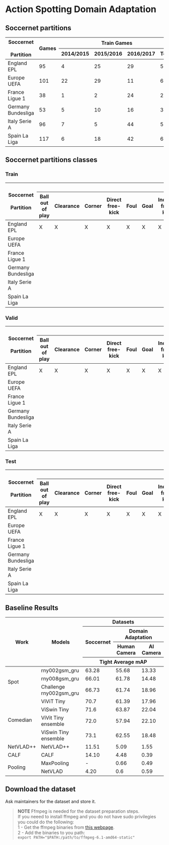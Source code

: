 # Action Spotting Domain Adaptation

## Soccernet partitions

<table>
<thead>
  <tr>
    <th rowspan="2">Soccernet<br><br>Partition<br></th>
    <th rowspan="2">Games</th>
    <th colspan="4">Train Games</th>
    <th colspan="4">Valid Games</th>
    <th colspan="4">Test Games</th>
  </tr>
  <tr>
    <th>2014/2015<br></th>
    <th>2015/2016</th>
    <th>2016/2017</th>
    <th>Total</th>
    <th>2014/2015<br></th>
    <th>2015/2016</th>
    <th>2016/2017</th>
    <th>Total</th>
    <th>2014/2015<br></th>
    <th>2015/2016</th>
    <th>2016/2017</th>
    <th>Total</th>
  </tr>
</thead>
<tbody>
  <tr>
    <td>England EPL</td>
    <td>95</td>
    <td>4</td>
    <td>25</td>
    <td>29</td>
    <td>58</td>
    <td>1</td>
    <td>12</td>
    <td>6</td>
    <td>19</td>
    <td>1</td>
    <td>12</td>
    <td>5</td>
    <td>18</td>
  </tr>
  <tr>
    <td>Europe UEFA</td>
    <td>101</td>
    <td>22</td>
    <td>29</td>
    <td>11</td>
    <td>62</td>
    <td>8</td>
    <td>10</td>
    <td>2</td>
    <td>20</td>
    <td>7</td>
    <td>6</td>
    <td>6</td>
    <td>19</td>
  </tr>
  <tr>
    <td>France Ligue 1</td>
    <td>38</td>
    <td>1</td>
    <td>2</td>
    <td>24</td>
    <td>27</td>
    <td>0</td>
    <td>1</td>
    <td>8</td>
    <td>9</td>
    <td>0</td>
    <td>0</td>
    <td>2</td>
    <td>2</td>
  </tr>
  <tr>
    <td>Germany Bundesliga</td>
    <td>53</td>
    <td>5</td>
    <td>10</td>
    <td>16</td>
    <td>31</td>
    <td>2</td>
    <td>4</td>
    <td>2</td>
    <td>8</td>
    <td>1</td>
    <td>4</td>
    <td>9</td>
    <td>14</td>
  </tr>
  <tr>
    <td>Italy Serie A</td>
    <td>96</td>
    <td>7</td>
    <td>5</td>
    <td>44</td>
    <td>56</td>
    <td>3</td>
    <td>1</td>
    <td>14</td>
    <td>18</td>
    <td>1</td>
    <td>3</td>
    <td>18</td>
    <td>22</td>
  </tr>
  <tr>
    <td>Spain La Liga</td>
    <td>117</td>
    <td>6</td>
    <td>18</td>
    <td>42</td>
    <td>66</td>
    <td>6</td>
    <td>9</td>
    <td>11</td>
    <td>26</td>
    <td>6</td>
    <td>9</td>
    <td>10</td>
    <td>25</td>
  </tr>
</tbody>
</table>

## Soccernet partitions classes

### Train

<table>
<thead>
  <tr>
    <th rowspan="2">Soccernet<br><br>Partition<br></th>
    <th colspan="18">Train Classes</th>
  </tr>
  <tr>
    <th>Ball out of play</th>
    <th>Clearance</th>
    <th>Corner</th>
    <th>Direct free-kick</th>
    <th>Foul</th>
    <th>Goal</th>
    <th>Indirect free-kick</th>
    <th>Kick-off</th>
    <th>Offside</th>
    <th>Penalty</th>
    <th>Red card</th>
    <th>Shots off target</th>
    <th>Shots on target</th>
    <th>Substitution</th>
    <th>Throw-in</th>
    <th>Yellow card</th>
    <th>Yellow-&gt;red card</th>
    <th>Total</th>
  </tr>
</thead>
<tbody>
  <tr>
    <td>England EPL</td>
    <td>X</td>
    <td>X</td>
    <td>X</td>
    <td>X</td>
    <td>X</td>
    <td>X</td>
    <td>X</td>
    <td>X</td>
    <td>X</td>
    <td>X</td>
    <td>X</td>
    <td>X</td>
    <td>X</td>
    <td>X</td>
    <td>X</td>
    <td>X</td>
    <td>X</td>
    <td>17</td>
  </tr>
  <tr>
    <td>Europe UEFA</td>
    <td></td>
    <td></td>
    <td></td>
    <td></td>
    <td></td>
    <td></td>
    <td></td>
    <td></td>
    <td></td>
    <td></td>
    <td></td>
    <td></td>
    <td></td>
    <td></td>
    <td></td>
    <td></td>
    <td></td>
    <td></td>
  </tr>
  <tr>
    <td>France Ligue 1</td>
    <td></td>
    <td></td>
    <td></td>
    <td></td>
    <td></td>
    <td></td>
    <td></td>
    <td></td>
    <td></td>
    <td></td>
    <td></td>
    <td></td>
    <td></td>
    <td></td>
    <td></td>
    <td></td>
    <td></td>
    <td></td>
  </tr>
  <tr>
    <td>Germany Bundesliga</td>
    <td></td>
    <td></td>
    <td></td>
    <td></td>
    <td></td>
    <td></td>
    <td></td>
    <td></td>
    <td></td>
    <td></td>
    <td></td>
    <td></td>
    <td></td>
    <td></td>
    <td></td>
    <td></td>
    <td></td>
    <td></td>
  </tr>
  <tr>
    <td>Italy Serie A</td>
    <td></td>
    <td></td>
    <td></td>
    <td></td>
    <td></td>
    <td></td>
    <td></td>
    <td></td>
    <td></td>
    <td></td>
    <td></td>
    <td></td>
    <td></td>
    <td></td>
    <td></td>
    <td></td>
    <td></td>
    <td></td>
  </tr>
  <tr>
    <td>Spain La Liga</td>
    <td></td>
    <td></td>
    <td></td>
    <td></td>
    <td></td>
    <td></td>
    <td></td>
    <td></td>
    <td></td>
    <td></td>
    <td></td>
    <td></td>
    <td></td>
    <td></td>
    <td></td>
    <td></td>
    <td></td>
    <td></td>
  </tr>
</tbody>
</table>

### Valid

<table>
<thead>
  <tr>
    <th rowspan="2">Soccernet<br><br>Partition<br></th>
    <th colspan="18">Valid Classes</th>
  </tr>
  <tr>
    <th>Ball out of play</th>
    <th>Clearance</th>
    <th>Corner</th>
    <th>Direct free-kick</th>
    <th>Foul</th>
    <th>Goal</th>
    <th>Indirect free-kick</th>
    <th>Kick-off</th>
    <th>Offside</th>
    <th>Penalty</th>
    <th>Red card</th>
    <th>Shots off target</th>
    <th>Shots on target</th>
    <th>Substitution</th>
    <th>Throw-in</th>
    <th>Yellow card</th>
    <th>Yellow-&gt;red card</th>
    <th>Total</th>
  </tr>
</thead>
<tbody>
  <tr>
    <td>England EPL</td>
    <td>X</td>
    <td>X</td>
    <td>X</td>
    <td>X</td>
    <td>X</td>
    <td>X</td>
    <td>X</td>
    <td>X</td>
    <td>X</td>
    <td>X</td>
    <td>X</td>
    <td>X</td>
    <td>X</td>
    <td>X</td>
    <td>X</td>
    <td>X</td>
    <td>-</td>
    <td>16</td>
  </tr>
  <tr>
    <td>Europe UEFA</td>
    <td></td>
    <td></td>
    <td></td>
    <td></td>
    <td></td>
    <td></td>
    <td></td>
    <td></td>
    <td></td>
    <td></td>
    <td></td>
    <td></td>
    <td></td>
    <td></td>
    <td></td>
    <td></td>
    <td></td>
    <td></td>
  </tr>
  <tr>
    <td>France Ligue 1</td>
    <td></td>
    <td></td>
    <td></td>
    <td></td>
    <td></td>
    <td></td>
    <td></td>
    <td></td>
    <td></td>
    <td></td>
    <td></td>
    <td></td>
    <td></td>
    <td></td>
    <td></td>
    <td></td>
    <td></td>
    <td></td>
  </tr>
  <tr>
    <td>Germany Bundesliga</td>
    <td></td>
    <td></td>
    <td></td>
    <td></td>
    <td></td>
    <td></td>
    <td></td>
    <td></td>
    <td></td>
    <td></td>
    <td></td>
    <td></td>
    <td></td>
    <td></td>
    <td></td>
    <td></td>
    <td></td>
    <td></td>
  </tr>
  <tr>
    <td>Italy Serie A</td>
    <td></td>
    <td></td>
    <td></td>
    <td></td>
    <td></td>
    <td></td>
    <td></td>
    <td></td>
    <td></td>
    <td></td>
    <td></td>
    <td></td>
    <td></td>
    <td></td>
    <td></td>
    <td></td>
    <td></td>
    <td></td>
  </tr>
  <tr>
    <td>Spain La Liga</td>
    <td></td>
    <td></td>
    <td></td>
    <td></td>
    <td></td>
    <td></td>
    <td></td>
    <td></td>
    <td></td>
    <td></td>
    <td></td>
    <td></td>
    <td></td>
    <td></td>
    <td></td>
    <td></td>
    <td></td>
    <td></td>
  </tr>
</tbody>
</table>

### Test

<table>
<thead>
  <tr>
    <th rowspan="2">Soccernet<br><br>Partition<br></th>
    <th colspan="18">Test Classes</th>
  </tr>
  <tr>
    <th>Ball out of play</th>
    <th>Clearance</th>
    <th>Corner</th>
    <th>Direct free-kick</th>
    <th>Foul</th>
    <th>Goal</th>
    <th>Indirect free-kick</th>
    <th>Kick-off</th>
    <th>Offside</th>
    <th>Penalty</th>
    <th>Red card</th>
    <th>Shots off target</th>
    <th>Shots on target</th>
    <th>Substitution</th>
    <th>Throw-in</th>
    <th>Yellow card</th>
    <th>Yellow-&gt;red card</th>
    <th>Total</th>
  </tr>
</thead>
<tbody>
  <tr>
    <td>England EPL</td>
    <td>X</td>
    <td>X</td>
    <td>X</td>
    <td>X</td>
    <td>X</td>
    <td>X</td>
    <td>X</td>
    <td>X</td>
    <td>X</td>
    <td>X</td>
    <td>X</td>
    <td>X</td>
    <td>X</td>
    <td>X</td>
    <td>X</td>
    <td>X</td>
    <td>X</td>
    <td>17</td>
  </tr>
  <tr>
    <td>Europe UEFA</td>
    <td></td>
    <td></td>
    <td></td>
    <td></td>
    <td></td>
    <td></td>
    <td></td>
    <td></td>
    <td></td>
    <td></td>
    <td></td>
    <td></td>
    <td></td>
    <td></td>
    <td></td>
    <td></td>
    <td></td>
    <td></td>
  </tr>
  <tr>
    <td>France Ligue 1</td>
    <td></td>
    <td></td>
    <td></td>
    <td></td>
    <td></td>
    <td></td>
    <td></td>
    <td></td>
    <td></td>
    <td></td>
    <td></td>
    <td></td>
    <td></td>
    <td></td>
    <td></td>
    <td></td>
    <td></td>
    <td></td>
  </tr>
  <tr>
    <td>Germany Bundesliga</td>
    <td></td>
    <td></td>
    <td></td>
    <td></td>
    <td></td>
    <td></td>
    <td></td>
    <td></td>
    <td></td>
    <td></td>
    <td></td>
    <td></td>
    <td></td>
    <td></td>
    <td></td>
    <td></td>
    <td></td>
    <td></td>
  </tr>
  <tr>
    <td>Italy Serie A</td>
    <td></td>
    <td></td>
    <td></td>
    <td></td>
    <td></td>
    <td></td>
    <td></td>
    <td></td>
    <td></td>
    <td></td>
    <td></td>
    <td></td>
    <td></td>
    <td></td>
    <td></td>
    <td></td>
    <td></td>
    <td></td>
  </tr>
  <tr>
    <td>Spain La Liga</td>
    <td></td>
    <td></td>
    <td></td>
    <td></td>
    <td></td>
    <td></td>
    <td></td>
    <td></td>
    <td></td>
    <td></td>
    <td></td>
    <td></td>
    <td></td>
    <td></td>
    <td></td>
    <td></td>
    <td></td>
    <td></td>
  </tr>
</tbody>
</table>

## Baseline Results

<table>
<thead>
  <tr>
    <th rowspan="4">Work</th>
    <th rowspan="4">Models</th>
    <th colspan="3">Datasets</th>
  </tr>
  <tr>
    <th rowspan="2">Soccernet</th>
    <th colspan="2">Domain Adaptation</th>
  </tr>
  <tr>
    <th>Human Camera<br></th>
    <th>AI Camera</th>
  </tr>
  <tr>
    <th colspan="3">Tight Average mAP</th>
  </tr>
</thead>
<tbody>
  <tr>
    <td rowspan="3">Spot</td>
    <td>rny002gsm_gru</td>
    <td>63.28</td>
    <td>55.68</td>
    <td>13.33</td>
  </tr>
  <tr>
    <td>rny008gsm_gru</td>
    <td>66.01</td>
    <td>61.78</td>
    <td>14.48</td>
  </tr>
  <tr>
    <td>Challenge<br>rny002gsm_gru<br></td>
    <td>66.73</td>
    <td>61.74</td>
    <td>18.96</td>
  </tr>
  <tr>
    <td rowspan="4">Comedian</td>
    <td>ViViT Tiny</td>
    <td>70.7</td>
    <td>61.39</td>
    <td>17.96</td>
  </tr>
  <tr>
    <td>ViSwin Tiny</td>
    <td>71.6</td>
    <td>63.87</td>
    <td>22.04</td>
  </tr>
  <tr>
    <td>ViVit Tiny ensemble</td>
    <td>72.0</td>
    <td>57.94</td>
    <td>22.10</td>
  </tr>
  <tr>
    <td>ViSwin Tiny ensemble</td>
    <td>73.1</td>
    <td>62.55</td>
    <td>18.48</td>
  </tr>
  <tr>
    <td>NetVLAD++</td>
    <td>NetVLAD++<br></td>
    <td>11.51</td>
    <td>5.09</td>
    <td>1.55</td>
  </tr>
  <tr>
    <td>CALF</td>
    <td>CALF<br></td>
    <td>14.10</td>
    <td>4.48</td>
    <td>0.39</td>
  </tr>
  <tr>
    <td rowspan="2">Pooling</td>
    <td>MaxPooling</td>
    <td>-</td>
    <td>0.66</td>
    <td>0.49</td>
  </tr>
  <tr>
    <td>NetVLAD</td>
    <td>4.20</td>
    <td>0.6</td>
    <td>0.59</td>
  </tr>
</tbody>
</table>

## Download the dataset

Ask maintainers for the dataset and store it.

> **NOTE**
Ffmpeg is needed for the dataset preparation steps.\
If you neeed to install ffmpeg and you do not have sudo privilegies you could do the following:\
1 - Get the ffmpeg binaries from [this webpage](https://johnvansickle.com/ffmpeg/).\
2 - Add the binaries to you path:\
`export PATH="$PATH:/path/to/ffmpeg-6.1-amd64-static"`
